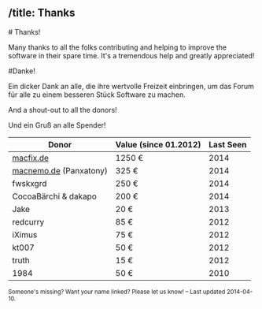 /title: Thanks
---

<div class="row" markdown="1">
<div>
  <i class='icon-heart icon-schmuck'></i>
</div>
<div class="span5" markdown="1">
# Thanks!

Many thanks to all the folks contributing and helping to improve the software in their spare time. It's a tremendous help and greatly appreciated!

</div>
<div class="span5" markdown="1">
#Danke!

Ein dicker Dank an alle, die ihre wertvolle Freizeit einbringen, um das Forum für alle zu einem besseren Stück Software zu machen.

</div>
</div>

<div class="row">
<div class="span5" markdown="1">

And a shout-out to all the donors!

</div>
<div class="span5" markdown="1">

Und ein Gruß an alle Spender!

</div>
</div>

<i class="icon-resize-vertical"></i> Donor	| <i class='icon-resize-vertical'></i> Value (since 01.2012)	| <i class='icon-resize-vertical'></i> Last Seen
 -----------------------    | ------ 	| -----
 [macfix.de]                | 1250 € 	| 2014
 [macnemo.de] (Panxatony)   | 325 €	 	| 2014
 fwskxgrd                   | 250 €	 	| 2014
 CocoaBärchi &amp; dakapo   | 200 € 	| 2014
 Jake                       | 20 €    | 2013
redcurry                    | 85 € 	 	| 2012
 iXimus                     | 75 €    | 2012
 kt007                      | 50 €    | 2012
 truth		                  | 15 € 		| 2012
 1984                       | 50 € 	 	| 2010

<div>
  <small class="muted">
  Someone's missing? Want your name linked? Please let us know! – Last updated 2014-04-10.
  </small>
</div>

[macfix.de]: http://www.macfix.de/
[macnemo.de]: http://macnemo.de/
